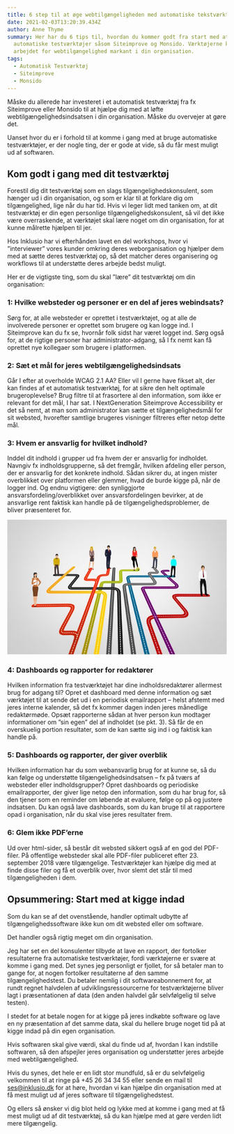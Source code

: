 ```yaml
---
title: 6 step til at øge webtilgængeligheden med automatiske tekstværktøjer
date: 2021-02-03T13:20:39.434Z
author: Anne Thyme
summary: Her har du 6 tips til, hvordan du kommer godt fra start med at bruge
  automatiske testværktøjer såsom Siteimprove og Monsido. Værktøjerne kan løfte
  arbejdet for webtilgængelighed markant i din organisation.
tags:
  - Automatisk Testværktøj
  - Siteimprove
  - Monsido
---
```

Måske du allerede har investeret i et automatisk testværktøj fra fx Siteimprove eller Monsido til at hjælpe dig med at løfte webtilgængelighedsindsatsen i din organisation. Måske du overvejer at gøre det.

Uanset hvor du er i forhold til at komme i gang med at bruge automatiske testværktøjer, er der nogle ting, der er gode at vide, så du får mest muligt ud af softwaren.

## Kom godt i gang med dit testværktøj

Forestil dig dit testværktøj som en slags tilgængelighedskonsulent, som hænger ud i din organisation, og som er klar til at forklare dig om tilgængelighed, lige når du har tid. Hvis vi leger lidt med tanken om, at dit testværktøj er din egen personlige tilgængelighedskonsulent, så vil det ikke være overraskende, at værktøjet skal lære noget om din organisation, for at kunne målrette hjælpen til jer.

Hos Inklusio har vi efterhånden lavet en del workshops, hvor vi ”interviewer” vores kunder omkring deres weborganisation og hjælper dem med at sætte deres testværktøj op, så det matcher deres organisering og workflows til at understøtte deres arbejde bedst muligt. 

Her er de vigtigste ting, som du skal ”lære” dit testværktøj om din organisation:

### 1: Hvilke websteder og personer er en del af jeres webindsats?

Sørg for, at alle websteder er oprettet i testværktøjet, og at alle de involverede personer er oprettet som brugere og kan logge ind. I Siteimprove kan du fx se, hvornår folk sidst har været logget ind. Sørg også for, at de rigtige personer har administrator-adgang, så I fx nemt kan få oprettet nye kollegaer som brugere i platformen.

### 2: Sæt et mål for jeres webtilgængelighedsindsats

Går I efter at overholde WCAG 2.1 AA? Eller vil I gerne have fikset alt, der kan findes af et automatisk testværktøj, for at sikre den helt optimale brugeroplevelse? 
Brug filtre til at frasortere al den information, som ikke er relevant for det mål, I har sat. I NextGeneration Siteimprove Accessibility er det så nemt, at man som administrator kan sætte et tilgængelighedsmål for sit websted, hvorefter samtlige brugeres visninger filtreres efter netop dette mål.

### 3: Hvem er ansvarlig for hvilket indhold?

Inddel dit indhold i grupper ud fra hvem der er ansvarlig for indholdet. 
Navngiv fx indholdsgrupperne, så det fremgår, hvilken afdeling eller person, der er ansvarlig for det konkrete indhold. Sådan sikrer du, at ingen mister overblikket over platformen eller glemmer, hvad de burde kigge på, når de logger ind.
Og endnu vigtigere: den synliggjorte ansvarsfordeling/overblikket over ansvarsfordelingen bevirker, at de ansvarlige rent faktisk kan handle på de tilgængelighedsproblemer, de bliver præsenteret for.

![Billeder af medarbejdere, som tydeligt kan se, hvem der er ansvarlig for at udføre hvilken opgave. ](/img/ansvarsfordeling.jpg "Ansvarsfordeling")

### 4: Dashboards og rapporter for redaktører

Hvilken information fra testværktøjet har dine indholdsredaktører allermest brug for adgang til? Opret et dashboard med denne information og sæt værktøjet til at sende det ud i en periodisk emailrapport – helst afstemt med jeres interne kalender, så det fx kommer dagen inden jeres månedlige redaktørmøde. Opsæt rapporterne sådan at hver person kun modtager informationer om ”sin egen” del af indholdet (se pkt. 3). Så får de en overskuelig portion resultater, som de kan sætte sig ind i og faktisk kan handle på.

### 5: Dashboards og rapporter, der giver overblik

Hvilken information har du som webansvarlig brug for at kunne se, så du kan følge og understøtte tilgængelighedsindsatsen – fx på tværs af websteder eller indholdsgrupper? Opret dashboards og periodiske emailrapporter, der giver lige netop den information, som du har brug for, så den tjener som en reminder om løbende at evaluere, følge op på og justere indsatsen.
Du kan også lave dashboards, som du kan bruge til at rapportere opad i organisation, når du skal vise jeres resultater frem.

### 6: Glem ikke PDF’erne

Ud over html-sider, så består dit websted sikkert også af en god del PDF-filer. På offentlige websteder skal alle PDF-filer publiceret efter 23. september 2018 være tilgængelige. Testværktøjer kan hjælpe dig med at finde disse filer og få et overblik over, hvor slemt det står til med tilgængeligheden i dem.

## Opsummering: Start med at kigge indad

Som du kan se af det ovenstående, handler optimalt udbytte af tilgængelighedssoftware ikke kun om dit websted eller om software. 

Det handler også rigtig meget om din organisation.

Jeg har set en del konsulenter tilbyde at lave en rapport, der fortolker resultaterne fra automatiske testværktøjer, fordi værktøjerne er svære at komme i gang med.
Det synes jeg personligt er fjollet, for så betaler man to gange for, at nogen fortolker resultaterne af den samme tilgængelighedstest. Du betaler nemlig i dit softwareabonnement for, at rundt regnet halvdelen af udviklingsressourcerne for testværktøjerne bliver lagt i præsentationen af data (den anden halvdel går selvfølgelig til selve testen).

I stedet for at betale nogen for at kigge på jeres indkøbte software og lave en ny præsentation af det samme data, skal du hellere bruge noget tid på at kigge indad på din egen organisation. 

Hvis softwaren skal give værdi, skal du finde ud af, hvordan I kan indstille softwaren, så den afspejler jeres organisation og understøtter jeres arbejde med webtilgængelighed. 

Hvis du synes, det hele er en lidt stor mundfuld, så er du selvfølgelig velkommen til at ringe på +45 26 34 34 55 eller sende en mail til ses@inklusio.dk for at høre, hvordan vi kan hjælpe din organisation med at få mest muligt ud af jeres software til tilgængelighedstest.

Og ellers så ønsker vi dig blot held og lykke med at komme i gang med at få mest muligt ud af dit testværktøj, så du kan hjælpe med at gøre verden lidt mere tilgængelig.